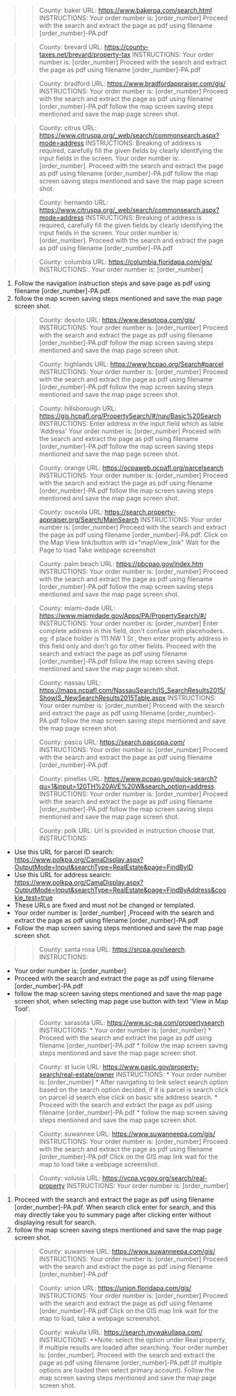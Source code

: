 >>County: baker
>>URL: https://www.bakerpa.com/search.html
>>INSTRUCTIONS:
   Your order number is: [order_number]
   Proceed with the search and extract the page as pdf using filename [order_number]-PA.pdf
   
>>County: brevard
>>URL: https://county-taxes.net/brevard/property-tax
>>INSTRUCTIONS:
    Your order number is: [order_number]
    Proceed with the search and extract the page as pdf using filename [order_number]-PA.pdf

>>County: bradford
>>URL: https://www.bradfordappraiser.com/gis/
>>INSTRUCTIONS:
   Your order number is: [order_number]
   Proceed with the search and extract the page as pdf using filename [order_number]-PA.pdf
   follow the map screen saving steps mentioned and save the map page screen shot.

>>County: citrus
>>URL: https://www.citruspa.org/_web/search/commonsearch.aspx?mode=address
>>INSTRUCTIONS:
   Breaking of address is required, carefully fill the given fields by clearly identifying the input fields in the screen.
   Your order number is: [order_number].
   Proceed with the search and extract the page as pdf using filename [order_number]-PA.pdf
   follow the map screen saving steps mentioned and save the map page screen shot.

>>County: hernando
>>URL: https://www.citruspa.org/_web/search/commonsearch.aspx?mode=address
>>INSTRUCTIONS:
   Breaking of address is required, carefully fill the given fields by clearly identifying the input fields in the screen.
   Your order number is: [order_number].
   Proceed with the search and extract the page as pdf using filename [order_number]-PA.pdf

>>County: columbia
>>URL: https://columbia.floridapa.com/gis/
>>INSTRUCTIONS:.
   Your order number is: [order_number]
   1. Follow the navigation instruction steps and save page as pdf  using filename [order_number]-PA.pdf.
   2. follow the map screen saving steps mentioned and save the map page screen shot.

>>County: desoto
>>URL: https://www.desotopa.com/gis/
>>INSTRUCTIONS:
   Your order number is: [order_number]
   Proceed with the search and extract the page as pdf using filename [order_number]-PA.pdf
   follow the map screen saving steps mentioned and save the map page screen shot.

>>County: highlands
>>URL: https://www.hcpao.org/Search#parcel
>>INSTRUCTIONS:
   Your order number is: [order_number]
   Proceed with the search and extract the page as pdf using filename [order_number]-PA.pdf
   follow the map screen saving steps mentioned and save the map page screen shot.

>>County: hillsborough
>>URL: https://gis.hcpafl.org/PropertySearch/#/nav/Basic%20Search
>>INSTRUCTIONS:
   Enter address in the input field which as lable 'Address'
   Your order number is: [order_number]
   Proceed with the search and extract the page as pdf using filename [order_number]-PA.pdf
   follow the map screen saving steps mentioned and save the map page screen shot.

>>County: orange
>>URL: https://ocpaweb.ocpafl.org/parcelsearch
>>INSTRUCTIONS:
   Your order number is: [order_number]
   Proceed with the search and extract the page as pdf using filename [order_number]-PA.pdf
   follow the map screen saving steps mentioned and save the map page screen shot.

>>County: osceola
>>URL: https://search.property-appraiser.org/Search/MainSearch
>>INSTRUCTIONS:
   Your order number is: [order_number]
   Proceed with the search and extract the page as pdf using filename [order_number]-PA.pdf.
   Click on the Map View link/button with id="mapView_link"
      Wait for the Page to load 
      Take webpage screenshot

>>County: palm beach
>>URL: https://pbcpao.gov/index.htm
>>INSTRUCTIONS:
   Your order number is: [order_number]
   Proceed with the search and extract the page as pdf using filename [order_number]-PA.pdf
   follow the map screen saving steps mentioned and save the map page screen shot.

>>County: miami-dade
>>URL: https://www.miamidade.gov/Apps/PA/PropertySearch/#/
>>INSTRUCTIONS:
     Your order number is: [order_number]
     Enter complete address in this field, don't confuse with placehoders. eg: if place holder is 111 NW 1 St , then enter property address in this field only and don't go for other fields.
     Proceed with the search and extract the page as pdf using filename [order_number]-PA.pdf
     follow the map screen saving steps mentioned and save the map page screen shot.

>>County: nassau
>>URL: https://maps.ncpafl.com/NassauSearch/IS_SearchResults2015/ShowIS_NewSearchResults2015Table.aspx
>>INSTRUCTIONS:
     Your order number is: [order_number]
     Proceed with the search and extract the page as pdf using filename [order_number]-PA.pdf
     follow the map screen saving steps mentioned and save the map page screen shot.

>>County: pasco
>>URL: https://search.pascopa.com/
>>INSTRUCTIONS:
   Your order number is: [order_number]
   Proceed with the search and extract the page as pdf using filename [order_number]-PA.pdf

>>County: pinellas
>>URL: https://www.pcpao.gov/quick-search?qu=1&input=120TH%20AVE%20W&search_option=address.
>>INSTRUCTIONS:
   Your order number is: [order_number]
   Proceed with the search and extract the page as pdf using filename [order_number]-PA.pdf
   follow the map screen saving steps mentioned and save the map page screen shot.

>>County: polk
>>URL: Url is provided in instruction choose that.
>>INSTRUCTIONS:
   * Use this URL for parcel ID search:
      https://www.polkpa.org/CamaDisplay.aspx?OutputMode=Input&searchType=RealEstate&page=FindByID
   * Use this URL for address search:
      https://www.polkpa.org/CamaDisplay.aspx?OutputMode=Input&searchType=RealEstate&page=FindByAddress&cookie_test=true
   * These URLs are fixed and must not be changed or templated.
   * Your order number is: [order_number] ,Proceed with the search and extract the page as pdf using filename [order_number]-PA.pdf
   * Follow the map screen saving steps mentioned and save the map page screen shot.

>>County: santa rosa
>>URL: https://srcpa.gov/search.
>>INSTRUCTIONS:
   * Your order number is: [order_number]
   * Proceed with the search and extract the page as pdf using filename [order_number]-PA.pdf
   * follow the map screen saving steps mentioned and save the map page screen shot, when selecting map page use button with text 'View in Map Tool'.
   
>>County: sarasota
>>URL: https://www.sc-pa.com/propertysearch
>>INSTRUCTIONS:
    * Your order number is: [order_number]
    * Proceed with the search and extract the page as pdf using filename [order_number]-PA.pdf
    * follow the map screen saving steps mentioned and save the map page screen shot.

>>County: st lucie
>>URL: https://www.paslc.gov/property-search/real-estate/owner
>>INSTRUCTIONS:
    * Your order number is: [order_number]
    * After navigating to link select search option based on the search option decided, if it is parcel is search click on parcel id search else click on basic site address search.
    * Proceed with the search and extract the page as pdf using filename [order_number]-PA.pdf
    * follow the map screen saving steps mentioned and save the map page screen shot.


>>County: suwannee
>>URL: https://www.suwanneepa.com/gis/
>>INSTRUCTIONS:
   Your order number is: [order_number]
   Proceed with the search and extract the page as pdf using filename [order_number]-PA.pdf
   Click on the GIS map link wait for the map to load take a webpage screenshot.

>>County: volusia
>>URL: https://vcpa.vcgov.org/search/real-property
>>INSTRUCTIONS:
   Your order number is: [order_number]
   1. Proceed with the search and extract the page as pdf using filename [order_number]-PA.pdf. When search click enter for search, and this may directly take you to summary page after clicking enter without displaying result for search.
   2. follow the map screen saving steps mentioned and save the map page screen shot.

>>County: suwannee
>>URL: https://www.suwanneepa.com/gis/
>>INSTRUCTIONS:
   Your order number is: [order_number]
   Proceed with the search and extract the page as pdf using filename [order_number]-PA.pdf

>>County: union
>>URL: https://union.floridapa.com/gis/
>>INSTRUCTIONS:
   Your order number is: [order_number]
   Proceed with the search and extract the page as pdf using filename [order_number]-PA.pdf
   Click on the GIS map link wait for the map to load, take a webpage screenshot.

>>County: wakulla
>>URL: https://search.mywakullapa.com/
>>INSTRUCTIONS:
    **Note: select the option under Real property, if multiple results are loaded after searching.
    Your order number is: [order_number].
    Proceed with the search and extract the page as pdf using filename [order_number]-PA.pdf.(if multiple options are loaded then select primary account).
    Follow the map screen saving steps mentioned and save the map page screen shot.
